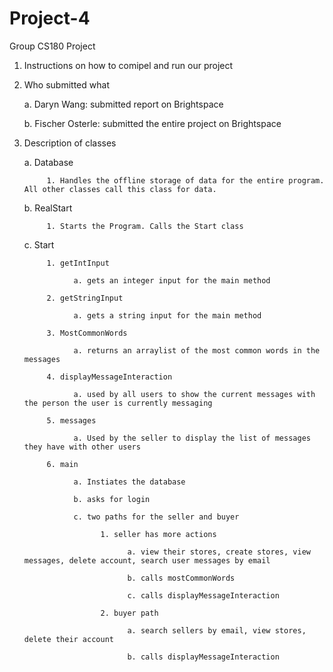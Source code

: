 # Project-4
Group CS180 Project


1. Instructions on how to comipel and run our project



2. Who submitted what

      a. Daryn Wang: submitted report on Brightspace
      
      b. Fischer Osterle: submitted the entire project on Brightspace
      
3. Description of classes

      a. Database</p>
      
            1. Handles the offline storage of data for the entire program. All other classes call this class for data.
            
      b. RealStart
      
            1. Starts the Program. Calls the Start class

      c. Start
      
            1. getIntInput
            
                  a. gets an integer input for the main method
                  
            2. getStringInput
            
                  a. gets a string input for the main method
                  
            3. MostCommonWords
            
                  a. returns an arraylist of the most common words in the messages 
                  
            4. displayMessageInteraction
            
                  a. used by all users to show the current messages with the person the user is currently messaging
                  
            5. messages
            
                  a. Used by the seller to display the list of messages they have with other users
                  
            6. main
            
                  a. Instiates the database
                  
                  b. asks for login
                  
                  c. two paths for the seller and buyer
                  
                        1. seller has more actions
                        
                              a. view their stores, create stores, view messages, delete account, search user messages by email
                              
                              b. calls mostCommonWords
                              
                              c. calls displayMessageInteraction
                              
                        2. buyer path

                              a. search sellers by email, view stores, delete their account
                              
                              b. calls displayMessageInteraction
                              
